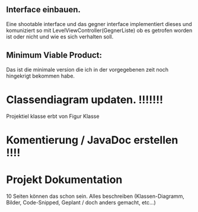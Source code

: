 ## Interface einbauen.

Eine shootable interface und das gegner interface implementiert dieses und komuniziert so mit LevelViewController(GegnerListe) ob es getrofen worden ist oder nicht und wie es sich verhalten soll.

## Minimum Viable Product:

Das ist die minimale version die ich in der vorgegebenen zeit noch hingekrigt bekommen habe.


# Classendiagram updaten. !!!!!!!
Projektiel klasse erbt von Figur Klasse

# Komentierung / JavaDoc erstellen !!!!


# Projekt Dokumentation 
10 Seiten können das schon sein.
Alles beschreiben (Klassen-Diagramm, Bilder, Code-Snipped, Geplant / doch anders gemacht, etc...)